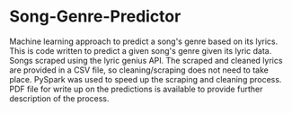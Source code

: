 # Song-Genre-Predictor
Machine learning approach to predict a song's genre based on its lyrics.
This is code written to predict a given song's genre given its lyric data. Songs scraped using the lyric genius API. 
The scraped and cleaned lyrics are provided in a CSV file, so cleaning/scraping does not need to take place. PySpark was used 
to speed up the scraping and cleaning process. PDF file for write up on the predictions is available to provide further description of the process.
